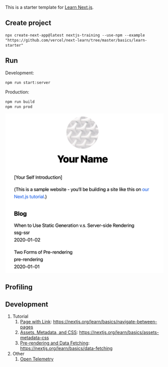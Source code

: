 This is a starter template for [Learn Next.js](https://nextjs.org/learn).

## Create project

```
npx create-next-app@latest nextjs-training --use-npm --example "https://github.com/vercel/next-learn/tree/master/basics/learn-starter"
```

## Run

Development:
```
npm run start:server
```
Production:
```
npm run build
npm run prod
```
![](docs/home.png)


## Profiling



## Development

1. Tutorial
    1. [Page with Link](docs/01-page-with-link.md): https://nextjs.org/learn/basics/navigate-between-pages
    1. [Assets, Metadata, and CSS](docs/02-assets-metadata-css.md): https://nextjs.org/learn/basics/assets-metadata-css
    1. [Pre-rendering and Data Fetching](docs/03-prerendering-and-data-fetching.md): https://nextjs.org/learn/basics/data-fetching
1. Other
    1. [Open Telemetry](docs/10-opentelemetry.md)
